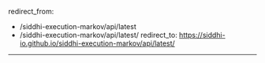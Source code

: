 redirect_from:
  - /siddhi-execution-markov/api/latest
  - /siddhi-execution-markov/api/latest/
redirect_to: https://siddhi-io.github.io/siddhi-execution-markov/api/latest/
---
